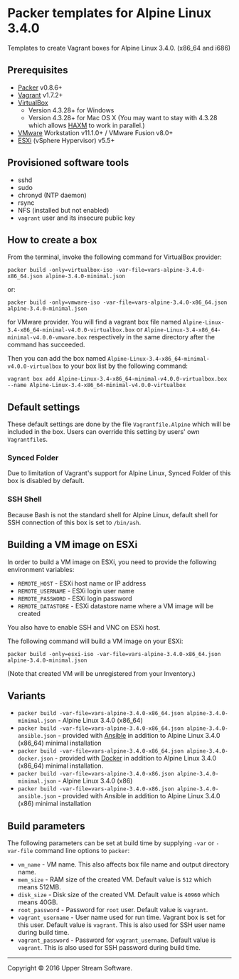 # Packer templates for Alpine Linux 3.4.0

Templates to create Vagrant boxes for Alpine Linux 3.4.0. (x86_64 and i686)

## Prerequisites

* [Packer] v0.8.6+
* [Vagrant] v1.7.2+
* [VirtualBox]
	* Version 4.3.28+ for Windows
	* Version 4.3.28+ for Mac OS X (You may want to stay with 4.3.28 which allows [HAXM] to work in parallel.)
* [VMware] Workstation v11.1.0+ / VMware Fusion v8.0+
* [ESXi] (vSphere Hypervisor) v5.5+

[ESXi]: http://www.vmware.com/products/vsphere-hypervisor
        "Free VMware vSphere Hypervisor, Free Virtualization (ESXi)"
[HAXM]: https://software.intel.com/en-us/android/articles/intel-hardware-accelerated-execution-manager
        "Intel&reg; Hardware Accelerated Execution Manager"
[Packer]: https://www.packer.io/ "Packer by HashiCorp"
[Vagrant]: https://www.vagrantup.com/ "Vagrant"
[VirtualBox]: https://www.virtualbox.org/ "Oracle VM VirtualBox"
[VMware]: http://www.vmware.com/ "VMware Virtualization for Desktop &amp; Server, Application, Public &amp; Hybrid Clouds"

## Provisioned software tools

* sshd
* sudo
* chronyd (NTP daemon)
* rsync
* NFS (installed but not enabled)
* `vagrant` user and its insecure public key

## How to create a box

From the terminal, invoke the following command for VirtualBox provider:

	packer build -only=virtualbox-iso -var-file=vars-alpine-3.4.0-x86_64.json alpine-3.4.0-minimal.json

or:

	packer build -only=vmware-iso -var-file=vars-alpine-3.4.0-x86_64.json alpine-3.4.0-minimal.json

for VMware provider.
You will find a vagrant box file named `Alpine-Linux-3.4-x86_64-minimal-v4.0.0-virtualbox.box` or
`Alpine-Linux-3.4-x86_64-minimal-v4.0.0-vmware.box` respectively in the same directory after the command has succeeded.

Then you can add the box named `Alpine-Linux-3.4-x86_64-minimal-v4.0.0-virtualbox` to your box list
by the following command:

	vagrant box add Alpine-Linux-3.4-x86_64-minimal-v4.0.0-virtualbox.box --name Alpine-Linux-3.4-x86_64-minimal-v4.0.0-virtualbox

## Default settings

These default settings are done by the file `Vagrantfile.Alpine` which will be included in the box.
Users can override this setting by users' own `Vagrantfile`s.

### Synced Folder

Due to limitation of Vagrant's support for Alpine Linux, Synced Folder of this box is disabled by default.

### SSH Shell

Because Bash is not the standard shell for Alpine Linux, default shell for SSH connection of this box
is set to `/bin/ash`.

## Building a VM image on ESXi

In order to build a VM image on ESXi, you need to provide the following environment variables:

* `REMOTE_HOST` - ESXi host name or IP address
* `REMOTE_USERNAME` - ESXi login user name
* `REMOTE_PASSWORD` - ESXi login password
* `REMOTE_DATASTORE` - ESXi datastore name where a VM image will be created

You also have to enable SSH and VNC on ESXi host.

The following command will build a VM image on your ESXi:

    packer build -only=esxi-iso -var-file=vars-alpine-3.4.0-x86_64.json alpine-3.4.0-minimal.json

(Note that created VM will be unregistered from your Inventory.)

## Variants

* `packer build -var-file=vars-alpine-3.4.0-x86_64.json alpine-3.4.0-minimal.json` - Alpine Linux 3.4.0 (x86_64)
* `packer build -var-file=vars-alpine-3.4.0-x86_64.json alpine-3.4.0-ansible.json` - provided with [Ansible] in addition to Alpine Linux 3.4.0 (x86_64) minimal installation
* `packer build -var-file=vars-alpine-3.4.0-x86_64.json alpine-3.4.0-docker.json` - provided with [Docker] in addition to Alpine Linux 3.4.0 (x86_64) minimal installation.
* `packer build -var-file=vars-alpine-3.4.0-x86.json alpine-3.4.0-minimal.json` - Alpine Linux 3.4.0 (x86)
* `packer build -var-file=vars-alpine-3.4.0-x86.json alpine-3.4.0-ansible.json` - provided with Ansible in addition to Alpine Linux 3.4.0 (x86) minimal installation

[Ansible]: https://www.ansible.com/ "Ansible is Simple IT Automation"
[Docker]: https://www.docker.com/ "Docker - Build, Ship and Run Any App, Anywhere"

## Build parameters

The following parameters can be set at build time by supplying `-var` or `-var-file` command line options to `packer`:

* `vm_name` - VM name.  This also affects box file name and output directory name.
* `mem_size` - RAM size of the created VM.  Default value is `512` which means 512MB.
* `disk_size` - Disk size of the created VM.  Default value is `40960` which means 40GB.
* `root_password` - Password for `root` user.  Default value is `vagrant`.
* `vagrant_username` - User name used for run time.  Vagrant box is set for this user.  Default value is `vagrant`.
  This is also used for SSH user name during build time.
* `vagrant_password` - Password for `vagrant_username`.  Default value is `vagrant`.
  This is also used for SSH password during build time.

- - -

Copyright &copy; 2016 Upper Stream Software.
